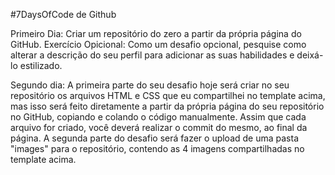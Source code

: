 #7DaysOfCode de Github

Primeiro Dia:
Criar um repositório do zero a partir da própria página do GitHub.
    Exercício Opicional:
      Como um desafio opcional, pesquise como alterar a descrição do seu perfil para adicionar as suas habilidades e deixá-lo estilizado.

Segundo dia:
A primeira parte do seu desafio hoje será criar no seu repositório os arquivos HTML e CSS que eu compartilhei no template acima, mas isso será feito diretamente a partir da própria página do seu repositório no GitHub, copiando e colando o código manualmente. Assim que cada arquivo for criado, você deverá realizar o commit do mesmo, ao final da página.
A segunda parte do desafio será fazer o upload de uma pasta "images" para o repositório, contendo as 4 imagens compartilhadas no template acima.

